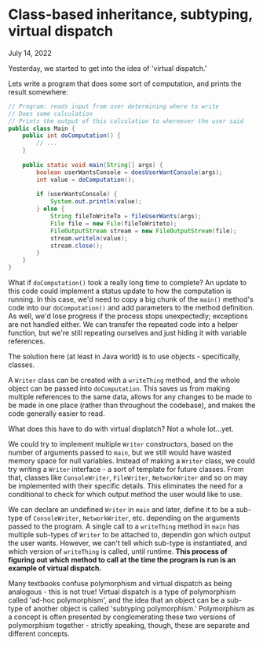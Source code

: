 # Class-based inheritance, subtyping, virtual dispatch
July 14, 2022

Yesterday, we started to get into the idea of 'virtual dispatch.'

Lets write a program that does some sort of computation, and prints the result somewhere:

``` java
// Program: reads input from user determining where to write
// Does some calculation
// Prints the output of this calculation to whereever the user said
public class Main {
	public int doComputation() {
		// ...
	}
	
	public static void main(String[] args) {
		boolean userWantsConsole = doesUserWantConsole(args);
		int value = doComputation();
		
		if (userWantsConsole) {
			System.out.println(value);
		} else {
			String fileToWriteTo = fileUserWants(args);
			File file = new File(fileToWriteto);
			FileOutputStream stream = new FileOutputStream(file);
			stream.writeln(value);
			stream.close();
		}
	}
}
```

What if `doComputation()` took a really long time to complete? An update to this code could implement a status update to how the computation is running. In this case, we'd need to copy a big chunk of the `main()` method's code into our `doComputation()` and add parameters to the method definition. As well, we'd lose progress if the process stops unexpectedly; exceptions are not handled either. We can transfer the repeated code into a helper function, but we're still repeating ourselves and just hiding it with variable references. 

The solution here (at least in Java world) is to use objects - specifically, classes.

A `Writer` class can be created with a `writeThing` method, and the whole object can be passed into `doComputation`. This saves us from making multiple references to the same data, allows for any changes to be made to be made in one place (rather than throughout the codebase), and makes the code generally easier to read.

What does this have to do with virtual displatch? Not a whole lot...yet.

We could try to implement multiple `Writer` constructors, based on the number of arguments passed to `main`, but we still would have wasted memory space for null variables. Instead of making a `Writer` class, we could try writing a `Writer` interface - a sort of template for future classes. From that, classes like  `ConsoleWriter`, `FileWriter`, `NetworkWriter` and so on may be implemented with their specific details. This eliminates the need for a conditional to check for which output method the user would like to use.

We can declare an undefined `Writer` in `main` and later, define it to be a sub-type of `ConsoleWriter`, `NetworkWriter`, etc. depending on the arguments passed to the program. A single call to a `writeThing` method in `main` has multiple sub-types of `Writer` to be attached to, dependin gon which output the user wants. However, we can't tell which sub-type is instantiated, and which version of `writeThing` is called, until runtime. **This process of figuring out which method to call at the time the program is run is an example of virtual dispatch.**

Many textbooks confuse polymorphism and virtual dispatch as being analogous - this is not true! Virtual dispatch is a type of polymorphism called 'ad-hoc polymorphism', and the idea that an object can be a sub-type of another object is called 'subtyping polymorphism.' Polymorphism as a concept is often presented by conglomerating these two versions of polymorphism together - strictly speaking, though, these are separate and different concepts.